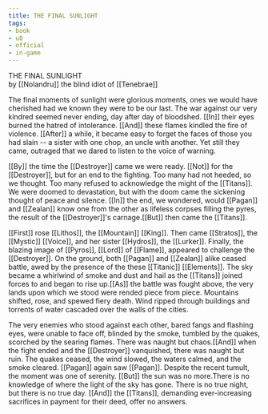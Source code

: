 ```yaml
---
title: THE FINAL SUNLIGHT
tags:
- book
- u8
- official
- in-game
---
```


THE FINAL SUNLIGHT  
by [[Nolandru]] the blind idiot of [[Tenebrae]]  
  
The final moments of sunlight were glorious moments, ones we would have cherished had we known they were to be our last. The war against our very kindred seemed never ending, day after day of bloodshed. [[In]] their eyes burned the hatred of intolerance. [[And]] these flames kindled the fire of violence. [[After]] a while, it became easy to forget the faces of those you had slain -- a sister with one chop, an uncle with another. Yet still they came, outraged that we dared to listen to the voice of warning.  
  
[[By]] the time the [[Destroyer]] came we were ready. [[Not]] for the [[Destroyer]], but for an end to the fighting. Too many had not heeded, so we thought. Too many refused to acknowledge the might of the [[Titans]]. We were doomed to devastation, but with the doom came the sickening thought of peace and silence. [[In]] the end, we wondered, would [[Pagan]] and [[Zealan]] know one from the other as lifeless corpses filling the pyres, the result of the [[Destroyer]]'s carnage.[[But]] then came the [[Titans]].  
  
[[First]] rose [[Lithos]], the [[Mountain]] [[King]]. Then came [[Stratos]], the [[Mystic]] [[Voice]], and her sister [[Hydros]], the [[Lurker]]. Finally, the blazing image of [[Pyros]], [[Lord]] of [[Flame]], appeared to challenge the [[Destroyer]]. On the ground, both [[Pagan]] and [[Zealan]] alike ceased battle, awed by the presence of the these [[Titanic]] [[Elements]]. The sky became a whirlwind of smoke and dust and hail as the [[Titans]] joined forces to and began to rise up.[[As]] the battle was fought above, the very lands upon which we stood were rended piece from piece. Mountains shifted, rose, and spewed fiery death. Wind ripped through buildings and torrents of water cascaded over the walls of the cities.  
  
The very enemies who stood against each other, bared fangs and flashing eyes, were unable to face off, blinded by the smoke, tumbled by the quakes, scorched by the searing flames. There was naught but chaos.[[And]] when the fight ended and the [[Destroyer]] vanquished, there was naught but ruin. The quakes ceased, the wind slowed, the waters calmed, and the smoke cleared. [[Pagan]] again saw [[Pagan]]. Despite the recent tumult, the moment was one of serenity. [[But]] the sun was no more.There is no knowledge of where the light of the sky has gone. There is no true night, but there is no true day. [[And]] the [[Titans]], demanding ever-increasing sacrifices in payment for their deed, offer no answers.